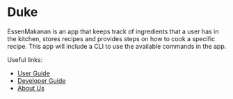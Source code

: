 # Duke

EssenMakanan is an app that keeps track of ingredients that a user has in the kitchen, stores recipes and provides
steps on how to cook a specific recipe. This app will include a CLI to use the available commands in the app.

Useful links:
* [User Guide](UserGuide.md)
* [Developer Guide](DeveloperGuide.md)
* [About Us](AboutUs.md)
